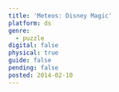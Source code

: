 ```yaml
---
title: 'Meteos: Disney Magic'
platform: ds
genre:
  - puzzle
digital: false
physical: true
guide: false
pending: false
posted: 2014-02-10
---
```

